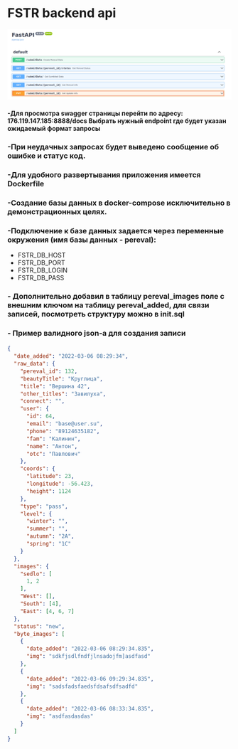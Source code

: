 # FSTR backend api
![message_stats](swagger.png)
#### -Для просмотра swagger страницы перейти по адресу: 176.119.147.185:8888/docs Выбрать нужный endpoint где будет указан ожидаемый формат запросы
### -При неудачных запросах будет выведено сообщение об ошибке и статус код.
### -Для удобного развертывания приложения имеется Dockerfile
### -Создание базы данных в docker-compose исключительно в демонстрационных целях. 
### -Подключение к базе данных задается через переменные окружения (имя базы данных - pereval):
 * FSTR_DB_HOST 
 * FSTR_DB_PORT
 * FSTR_DB_LOGIN
 * FSTR_DB_PASS

### - Дополнительно добавил в таблицу pereval_images поле с внешним ключом на таблицу pereval_added, для связи записей, посмотреть структуру можно в init.sql
### - Пример валидного json-a для создания записи
```json
{
  "date_added": "2022-03-06 08:29:34",
  "raw_data": {
    "pereval_id": 132,
    "beautyTitle": "Круглица",
    "title": "Вершина 42",
    "other_titles": "Завилуха",
    "connect": "",
    "user": {
      "id": 64,
      "email": "base@user.su",
      "phone": "89124635182",
      "fam": "Калинин",
      "name": "Антон",
      "otc": "Павлович"
    },
    "coords": {
      "latitude": 23,
      "longitude": -56.423,
      "height": 1124
    },
    "type": "pass",
    "level": {
      "winter": "",
      "summer": "",
      "autumn": "2A",
      "spring": "1C"
    }
  },
  "images": {
    "sedlo": [
      1, 2
    ],
    "West": [],
    "South": [4],
    "East": [4, 6, 7]
  },
  "status": "new",
  "byte_images": [
    {
      "date_added": "2022-03-06 08:29:34.835",
      "img": "sdkfjsdlfndfjlnsadojfm]asdfasd"
    },
    {
      "date_added": "2022-03-06 09:29:34.835",
      "img": "sadsfadsfaedsfdsafsdfsadfd"
    },
    {
      "date_added": "2022-03-06 08:33:34.835",
      "img": "asdfasdasdas"
    }
  ]
}
```

